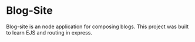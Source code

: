 # Blog-Site
Blog-site is an node application for composing blogs. This project was built to learn EJS and routing in express.
